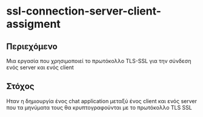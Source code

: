 # ssl-connection-server-client-assigment
## Περιεχόμενο
Μια εργασία που χρησιμοποιεί το πρωτόκολλο TLS-SSL για την σύνδεση ενός server και ενός client

## Στόχος 
Hταν η δημιουργία ένος chat application μεταξύ ένος client και ενός server που τα μηνύματα τους θα κρυπτογραφούνται με το πρωτόκολλο TLS SSL
